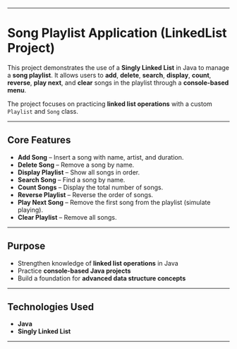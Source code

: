 
---

# **Song Playlist Application (LinkedList Project)**

This project demonstrates the use of a **Singly Linked List** in Java to manage a **song playlist**.
It allows users to **add**, **delete**, **search**, **display**, **count**, **reverse**, **play next**, and **clear** songs in the playlist through a **console-based menu**.

The project focuses on practicing **linked list operations** with a custom `Playlist` and `Song` class.

---

## **Core Features**

* **Add Song** – Insert a song with name, artist, and duration.
* **Delete Song** – Remove a song by name.
* **Display Playlist** – Show all songs in order.
* **Search Song** – Find a song by name.
* **Count Songs** – Display the total number of songs.
* **Reverse Playlist** – Reverse the order of songs.
* **Play Next Song** – Remove the first song from the playlist (simulate playing).
* **Clear Playlist** – Remove all songs.

---

## **Purpose**

* Strengthen knowledge of **linked list operations** in Java
* Practice **console-based Java projects**
* Build a foundation for **advanced data structure concepts**

---

## **Technologies Used**

* **Java**
* **Singly Linked List**

---

